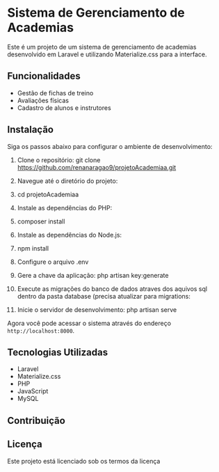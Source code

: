 # Sistema de Gerenciamento de Academias

Este é um projeto de um sistema de gerenciamento de academias desenvolvido em Laravel e utilizando Materialize.css para a interface.

## Funcionalidades

- Gestão de fichas de treino
- Avaliações físicas
- Cadastro de alunos e instrutores

## Instalação

Siga os passos abaixo para configurar o ambiente de desenvolvimento:

1. Clone o repositório:
 git clone https://github.com/renanaragao9/projetoAcademiaa.git

2. Navegue até o diretório do projeto:
3.  cd projetoAcademiaa
4. Instale as dependências do PHP:
5.  composer install
6. Instale as dependências do Node.js:
7.  npm install
8.  Configure o arquivo .env
9.  Gere a chave da aplicação:
 php artisan key:generate
7. Execute as migrações do banco de dados atraves dos aquivos sql dentro da pasta database (precisa atualizar para migrations:
8.  Inicie o servidor de desenvolvimento:
    php artisan serve

Agora você pode acessar o sistema através do endereço `http://localhost:8000`.

## Tecnologias Utilizadas

- Laravel
- Materialize.css
- PHP
- JavaScript
- MySQL

## Contribuição

## Licença

Este projeto está licenciado sob os termos da licença 
